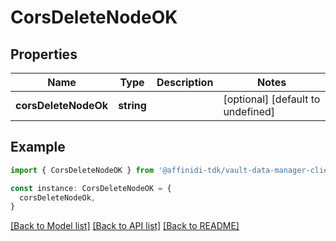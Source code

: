 # CorsDeleteNodeOK

## Properties

| Name                 | Type       | Description | Notes                             |
| -------------------- | ---------- | ----------- | --------------------------------- |
| **corsDeleteNodeOk** | **string** |             | [optional] [default to undefined] |

## Example

```typescript
import { CorsDeleteNodeOK } from '@affinidi-tdk/vault-data-manager-client'

const instance: CorsDeleteNodeOK = {
  corsDeleteNodeOk,
}
```

[[Back to Model list]](../README.md#documentation-for-models) [[Back to API list]](../README.md#documentation-for-api-endpoints) [[Back to README]](../README.md)
